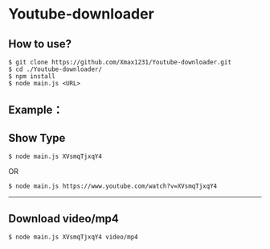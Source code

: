 # Youtube-downloader

How to use?
---
```
$ git clone https://github.com/Xmax1231/Youtube-downloader.git
$ cd ./Youtube-downloader/
$ npm install
$ node main.js <URL>
```

Example：
---
## Show Type
```
$ node main.js XVsmqTjxqY4
```
OR
```
$ node main.js https://www.youtube.com/watch?v=XVsmqTjxqY4
```
---
## Download video/mp4
```
$ node main.js XVsmqTjxqY4 video/mp4
```
